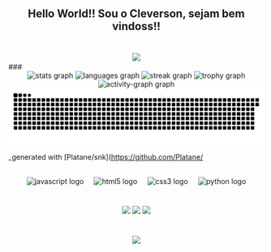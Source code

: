 <br clear="both">

<h2 align="center">Hello World!! Sou o Cleverson, sejam bem vindoss!!</h2>

###

<br clear="both">

<div align="center">
  <img height="200" src="https://media2.giphy.com/media/v1.Y2lkPTc5MGI3NjExcW9uemFyb3QzYmUzczF0aDZhdm0yYW9rcjZ0b3RuMmQ3OTgzdHhoeiZlcD12MV9pbnRlcm5hbF9naWZfYnlfaWQmY3Q9Zw/lQDdDwdZpfYRn1MsJy/giphy.gif"  />
</div>
###
<br clear="both">

<div align="center">
  <img src="https://github-readme-stats.vercel.app/api?username=OliveiraCleve&hide_title=false&hide_rank=false&show_icons=true&include_all_commits=true&count_private=true&disable_animations=false&theme=dracula&locale=en&hide_border=false&order=1" height="150" alt="stats graph"  />
  <img src="https://github-readme-stats.vercel.app/api/top-langs?username=OliveiraCleve&locale=en&hide_title=false&layout=compact&card_width=320&langs_count=5&theme=dracula&hide_border=false&order=2" height="150" alt="languages graph"  />
  <img src="https://streak-stats.demolab.com?user=OliveiraCleve&locale=en&mode=daily&theme=dracula&hide_border=false&border_radius=5&order=3" height="150" alt="streak graph"  />
  <img src="https://github-profile-trophy.vercel.app?username=OliveiraCleve&theme=dracula&column=-1&row=1&margin-w=8&margin-h=8&no-bg=false&no-frame=false&order=4" height="150" alt="trophy graph"  />
  <img src="https://github-readme-activity-graph.vercel.app/graph?username=OliveiraCleve&radius=16&theme=react&area=true&order=5" height="300" alt="activity-graph graph"  />
</div>

<picture>
  <source media="(prefers-color-scheme: dark)" srcset="https://raw.githubusercontent.com/OliveiraCleve/OliveiraCleve/output/github-contribution-grid-snake-dark.svg">
  <source media="(prefers-color-scheme: light)" srcset="https://raw.githubusercontent.com/OliveiraCleve/OliveiraCleve/output/github-contribution-grid-snake.svg">
  <img alt="github contribution grid snake animation" src="https://raw.githubusercontent.com/OliveiraCleve/OliveiraCleve/output/github-contribution-grid-snake.svg">
</picture>

_generated with [Platane/snk](https://github.com/Platane/

<br clear="both">

<div align="center">
  <img src="https://cdn.jsdelivr.net/gh/devicons/devicon/icons/javascript/javascript-original.svg" height="40" alt="javascript logo"  />
  <img width="12" />
  <img src="https://cdn.jsdelivr.net/gh/devicons/devicon/icons/html5/html5-original.svg" height="40" alt="html5 logo"  />
  <img width="12" />
  <img src="https://cdn.jsdelivr.net/gh/devicons/devicon/icons/css3/css3-original.svg" height="40" alt="css3 logo"  />
  <img width="12" />
  <img src="https://cdn.jsdelivr.net/gh/devicons/devicon/icons/python/python-original.svg" height="40" alt="python logo"  />
</div>

###

<br clear="both">

<div align="center">
  <a href="https://www.linkedin.com/in/cleverson-de-oliveira-pereira-a794512ba/" target="_blank"><img src="https://img.icons8.com/?size=100&id=K4M5DfXcCtCg&format=png&color=000000" target="_blank"></a>
   <a href="https://discord.com/channels/1019994810804871342/@home" target="_blank"><img src="https://img.icons8.com/?size=100&id=LIJ9IxCSCvNw&format=png&color=000000" target="_blank"></a>
  <a href="https://mail.google.com/mail/u/0/?tab=rm&ogbl#inbox" target="_blank"><img src="https://img.icons8.com/?size=100&id=Cjuj2uISMdQ1&format=png&color=000000"></a>
 
</div>

###

<br clear="both">

<div align="center">
  <img src="https://visitor-badge.laobi.icu/badge?page_id=OliveiraCleve.OliveiraCleve&"  />
</div>




